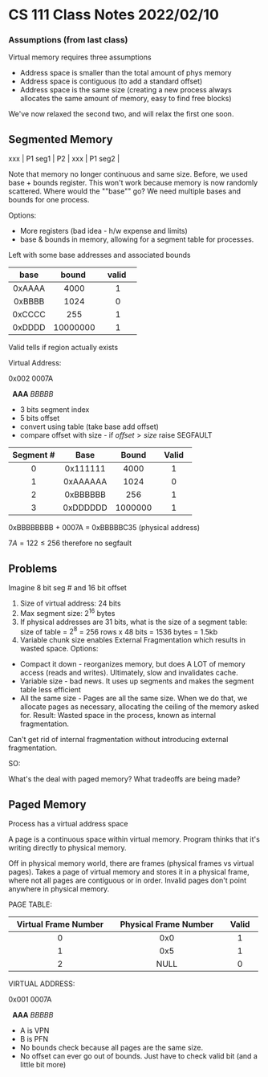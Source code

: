 # CS 111 Class Notes 2022/02/10

### Assumptions (from last class)

Virtual memory requires three assumptions

* Address space is smaller than the total amount of phys memory
* Address space is contiguous (to add a standard offset)
* Address space is the same size (creating a new process always
  allocates the same amount of memory, easy to find free blocks)

We've now relaxed the second two, and will relax the first one soon.

## Segmented Memory

xxx | P1 seg1 | P2 | xxx | P1 seg2 |

Note that memory no longer continuous and same size.
Before, we used base + bounds register.
This won't work because memory is now randomly scattered. Where would the 
""base"" go? We need multiple bases and bounds for one process.

Options:

* More registers (bad idea - h/w expense and limits)
* base & bounds in memory, allowing for a segment table for processes.

Left with some base addresses and associated bounds

|&nbsp;&nbsp; base &nbsp;&nbsp;   | &nbsp;&nbsp;bound &nbsp;&nbsp;    | &nbsp;&nbsp;valid &nbsp;&nbsp; |
|:--------:|:----------:|:-------:|
| 0xAAAA | 4000     | 1     |
| 0xBBBB | 1024     | 0     |
| 0xCCCC | 255      | 1     |
| 0xDDDD | 10000000 | 1     |

Valid tells if region actually exists


Virtual Address:

0x002&nbsp;0007A

&nbsp; **AAA** *BBBBB*

* 3 bits segment index
* 5 bits offset
* convert using table (take base add offset)
* compare offset with size - if $offset > size$ raise SEGFAULT

|Segment #|&nbsp;&nbsp;Base&nbsp;&nbsp;|&nbsp;&nbsp;Bound&nbsp;&nbsp;|&nbsp;&nbsp;Valid&nbsp;&nbsp;|
|:---:|:---:|:---:|:---:|
|0|0x111111|4000|1|
|1|0xAAAAAA|1024|0|
|2|0xBBBBBB|256|1|
|3|0xDDDDDD|1000000|1|

0xBBBBBBBB + 0007A = 0xBBBBBC35 (physical address)

$7A = 122 \leq 256$ therefore no segfault


## Problems

Imagine 8 bit seg # and 16 bit offset

1. Size of virtual address: 24 bits
1. Max segment size: $2^16$ bytes
1. If physical addresses are 31 bits, what is the size of a segment table:
   size of table = $2^8$ = 256 rows x 48 bits = 1536 bytes = 1.5kb
1. Variable chunk size enables External Fragmentation which results in wasted space. Options:
  * Compact it down - reorganizes memory, but does A LOT of memory access (reads and writes).
    Ultimately, slow and invalidates cache.
  * Variable size - bad news. It uses up segments and makes the segment table less efficient
  * All the same size - Pages are all the same size. When we do that, we allocate pages as
    necessary, allocating the ceiling of the memory asked for.
    Result: Wasted space in the process, known as internal fragmentation.

Can't get rid of internal fragmentation without introducing external fragmentation.

SO:

What's the deal with paged memory? What tradeoffs are being made?

## Paged Memory

Process has a virtual address space

A page is a continuous space within virtual memory. Program thinks that it's
writing directly to physical memory.

Off in physical memory world, there are frames (physical frames vs virtual 
pages). Takes a page of virtual memory and stores it in a physical frame, where
not all pages are contiguous or in order. Invalid pages don't point anywhere in
physical memory.

PAGE TABLE:

|&nbsp;&nbsp;Virtual Frame Number&nbsp;&nbsp;|&nbsp;&nbsp;Physical Frame Number&nbsp;&nbsp;|&nbsp;&nbsp;Valid&nbsp;&nbsp;|
|:---:|:---:|:---:|
| 0 | 0x0 | 1 |
| 1 | 0x5 | 1 |
| 2 | NULL| 0 |

VIRTUAL ADDRESS:

0x001 0007A

&nbsp; **AAA** *BBBBB*

* A is VPN
* B is PFN
* No bounds check because all pages are the same size.
* No offset can ever go out of bounds. Just have to check valid bit (and
  a little bit more)
